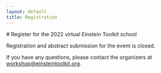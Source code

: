 ```yaml
---
layout: default
title: Registration
---
```


<div class="col-xs-12" markdown="1">
# Register for the 2022 virtual Einstein Toolkit school

Registration and abstract submission for the event is closed.

<!-- Registration and abstract submission is now open! Please fill in the -->
<!-- form below to register. -->

<!-- A nominal registration fee will be required for in-person participants, to -->
<!-- offset costs to run the Workshop. Virtual-only registration will be free. -->
<!-- In-person registration will be $40 for students, $80 for postdocs, and $100 for faculty.
This fee will offset non-reimburseable fees incurred by the conference organizers,
such as e.g., coffee breaks. Virtual-only registration will be free. -->

If you have any questions, please contact the organizers at
[workshop@einsteintoolkit.org](mailto:workshop@einsteintoolkit.org).

<!-- If you have problems viewing the form below, please visit [this website -->
<!-- to register](https://forms.gle/qyu4pThtaAHJxpdt5). -->

<!-- <iframe src="https://docs.google.com/forms/d/e/1FAIpQLSeNCyHSfnTxZQLSqKpS73wCgmtwdHga3GGBa6CZnJj6C9B4lA/viewform?embedded=true" width="640" height="2513" frameborder="0" marginheight="0" marginwidth="0">Loading…</iframe> -->

</div>
